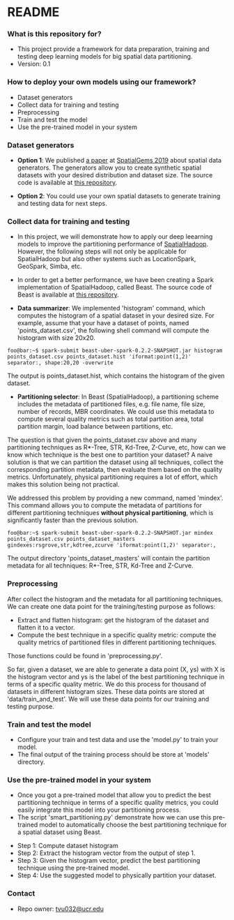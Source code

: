 # README #

### What is this repository for? ###

* This project provide a framework for data preparation, training and testing deep learning models for big spatial data partitioning.
* Version: 0.1

### How to deploy your own models using our framework? ###

* Dataset generators
* Collect data for training and testing
* Preprocessing
* Train and test the model
* Use the pre-trained model in your system

### Dataset generators ###
* **Option 1**: We published [a paper](http://www.cs.ucr.edu/~eldawy/publications/19_SpatialGems.pdf) at [SpatialGems 2019](https://www.spatialgems.net/) about spatial data generators. 
 The generators allow you to create synthetic spatial datasets with your desired distribution and dataset size. 
 The source code is available at [this repository](https://github.com/tinvukhac/spatialdatagenerators).

* **Option 2**: You could use your own spatial datasets to generate training and testing data for next steps. 

### Collect data for training and testing ###
* In this project, we will demonstrate how to apply our deep leearning models to improve the partitioning performance of [SpatialHadoop](http://spatialhadoop.cs.umn.edu/). 
However, the following steps will not only be applicable for SpatialHadoop but also other systems such as LocationSpark, GeoSpark, Simba, etc.  

* In order to get a better performance, we have been creating a Spark implementation of SpatialHadoop, called Beast. 
The source code of Beast is available at [this repository](https://bitbucket.org/eldawy/beast/src/master/).

 
* **Data summarizer**: We implemented 'histogram' command, which computes the histogram of a spatial dataset in your desired size.
For example, assume that your have a dataset of points, named 'points_dataset.csv', the following shell command will compute the histogram with size 20x20.

```console
foo@bar:~$ spark-submit beast-uber-spark-0.2.2-SNAPSHOT.jar histogram points_dataset.csv points_dataset.hist 'iformat:point(1,2)' separator:, shape:20,20 -overwrite
```

The output is points_dataset.hist, which contains the histogram of the given dataset.

* **Partitioning selector**: In Beast (SpatialHadoop), a partitioning scheme includes the metadata of partitioned files, e.g. file name, file size, number of records, MBR coordinates.
We could use this metadata to compute several quality metrics such as total partition area, total partition margin, load balance between partitions, etc.

The question is that given the points_dataset.csv above and many partitioning techniques as R*-Tree, STR, Kd-Tree, Z-Curve, etc, how can we know which technique is the best one to partition your dataset?
A naive solution is that we can partition the dataset using all techniques, collect the corresponding partition metadata, then evaluate them based on the quality metrics. Unfortunately, physical partitioning requires a lot of effort, which makes this solution being not practical. 

We addressed this problem by providing a new command, named 'mindex'. This command allows you to compute the metadata of partitions for different partitioning techniques **without physical partitioning**, which is significantly faster than the previous solution.   

```console
foo@bar:~$ spark-submit beast-uber-spark-0.2.2-SNAPSHOT.jar mindex points_dataset.csv points_dataset_masters gindexes:rsgrove,str,kdtree,zcurve 'iformat:point(1,2)' separator:, 
```

The output directory 'points_dataset_masters' will contain the partition metadata for all techniques: R*-Tree, STR, Kd-Tree and Z-Curve.

### Preprocessing ###
After collect the histogram and the metadata for all partitioning techniques. We can create one data point for the training/testing purpose as follows:
* Extract and flatten histogram: get the histogram of the dataset and flatten it to a vector.
* Compute the best technique in a specific quality metric: compute the quality metrics of partitioned files in different partitioning techniques.

Those functions could be found in 'preprocessing.py'.

So far, given a dataset, we are able to generate a data point (X, ys) with X is the histogram vector and ys is the label of the best partitioning technique in terms of a specific quality metric. 
We do this process for thousand of datasets in different histogram sizes.
These data points are stored at 'data/train_and_test'. 
We will use these data points for our training and testing purpose. 

### Train and test the model ###
* Configure your train and test data and use the 'model.py' to train your model.
* The final output of the training process should be store at 'models' directory.

### Use the pre-trained model in your system ###
* Once you got a pre-trained model that allow you to predict the best partitioning technique in terms of a specific quality metrics, you could easily integrate this model into your partitioning process.
* The script 'smart_partitioning.py' demonstrate how we can use this pre-trained model to automatically choose the best partitioning technique for a spatial dataset using Beast.
- Step 1: Compute dataset histogram
- Step 2: Extract the histogram vector from the output of step 1.
- Step 3: Given the histogram vector, predict the best partitioning technique using the pre-trained model.
- Step 4: Use the suggested model to physically partition your dataset.

### Contact ###

* Repo owner: tvu032@ucr.edu